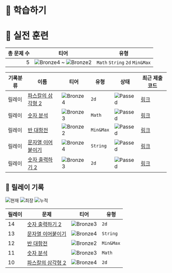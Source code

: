 # 📖 학습하기

# 🥇 실전 훈련
|총 문제 수|티어|유형|
|---:|---|---|
|5|![Bronze4][b4] ~ ![Bronze2][b2]|`Math` `String` `2d` `Min&Max`|

|기록분류|이름|티어|유형|상태|최근 제출 코드|
|---|---|---|---|---|---|
|릴레이|[파스칼의 삼각형 2](https://www.codetree.ai/training-field/search/problems/pascal's-triangle-2)|![Bronze4][b4]|`2d`|![Passed][passed]|[링크](https://github.com/Hiyabye/codetree-TILs/blob/main/231209/%ED%8C%8C%EC%8A%A4%EC%B9%BC%EC%9D%98%20%EC%82%BC%EA%B0%81%ED%98%95%202/pascal's-triangle-2.cpp)|
|릴레이|[숫자 분석](https://www.codetree.ai/training-field/search/problems/number-analysis)|![Bronze3][b3]|`Math`|![Passed][passed]|[링크](https://github.com/Hiyabye/codetree-TILs/blob/main/231209/%EC%88%AB%EC%9E%90%20%EB%B6%84%EC%84%9D/number-analysis.cpp)|
|릴레이|[반 대항전](https://www.codetree.ai/training-field/search/problems/class-confrontation)|![Bronze2][b2]|`Min&Max`|![Passed][passed]|[링크](https://github.com/Hiyabye/codetree-TILs/blob/main/231209/%EB%B0%98%20%EB%8C%80%ED%95%AD%EC%A0%84/class-confrontation.cpp)|
|릴레이|[문자열 이어붙이기](https://www.codetree.ai/training-field/search/problems/string-pasting)|![Bronze4][b4]|`String`|![Passed][passed]|[링크](https://github.com/Hiyabye/codetree-TILs/blob/main/231209/%EB%AC%B8%EC%9E%90%EC%97%B4%20%EC%9D%B4%EC%96%B4%EB%B6%99%EC%9D%B4%EA%B8%B0/string-pasting.cpp)|
|릴레이|[숫자 출력하기 2](https://www.codetree.ai/training-field/search/problems/print-number-rectangle-2)|![Bronze3][b3]|`2d`|![Passed][passed]|[링크](https://github.com/Hiyabye/codetree-TILs/blob/main/231209/%EC%88%AB%EC%9E%90%20%EC%B6%9C%EB%A0%A5%ED%95%98%EA%B8%B0%202/print-number-rectangle-2.cpp)|


## 🏃 릴레이 기록
![현재](https://img.shields.io/badge/현재_릴레이-14-%235cb85c.svg?for-the-badge)
![최장](https://img.shields.io/badge/최장_릴레이-14-%23E34F26.svg?for-the-badge)
![누적](https://img.shields.io/badge/누적_릴레이-14-%2300599C.svg?for-the-badge)

|릴레이|문제|티어|유형|
|---|---|---|---|
|14|[숫자 출력하기 2](https://www.codetree.ai/training-field/search/problems/print-number-rectangle-2)|![Bronze3][b3]|`2d`|
|13|[문자열 이어붙이기](https://www.codetree.ai/training-field/search/problems/string-pasting)|![Bronze4][b4]|`String`|
|12|[반 대항전](https://www.codetree.ai/training-field/search/problems/class-confrontation)|![Bronze2][b2]|`Min&Max`|
|11|[숫자 분석](https://www.codetree.ai/training-field/search/problems/number-analysis)|![Bronze3][b3]|`Math`|
|10|[파스칼의 삼각형 2](https://www.codetree.ai/training-field/search/problems/pascal's-triangle-2)|![Bronze4][b4]|`2d`|










[b5]: https://img.shields.io/badge/Bronze_5-%235D3E31.svg
[b4]: https://img.shields.io/badge/Bronze_4-%235D3E31.svg
[b3]: https://img.shields.io/badge/Bronze_3-%235D3E31.svg
[b2]: https://img.shields.io/badge/Bronze_2-%235D3E31.svg
[b1]: https://img.shields.io/badge/Bronze_1-%235D3E31.svg
[s5]: https://img.shields.io/badge/Silver_5-%23394960.svg
[s4]: https://img.shields.io/badge/Silver_4-%23394960.svg
[s3]: https://img.shields.io/badge/Silver_3-%23394960.svg
[s2]: https://img.shields.io/badge/Silver_2-%23394960.svg
[s1]: https://img.shields.io/badge/Silver_1-%23394960.svg
[g5]: https://img.shields.io/badge/Gold_5-%23FFC433.svg
[g4]: https://img.shields.io/badge/Gold_4-%23FFC433.svg
[g3]: https://img.shields.io/badge/Gold_3-%23FFC433.svg
[g2]: https://img.shields.io/badge/Gold_2-%23FFC433.svg
[g1]: https://img.shields.io/badge/Gold_1-%23FFC433.svg
[p5]: https://img.shields.io/badge/Platinum_5-%2376DDD8.svg
[p4]: https://img.shields.io/badge/Platinum_4-%2376DDD8.svg
[p3]: https://img.shields.io/badge/Platinum_3-%2376DDD8.svg
[p2]: https://img.shields.io/badge/Platinum_2-%2376DDD8.svg
[p1]: https://img.shields.io/badge/Platinum_1-%2376DDD8.svg
[passed]: https://img.shields.io/badge/Passed-%23009D27.svg
[failed]: https://img.shields.io/badge/Failed-%23D24D57.svg
[easy]: https://img.shields.io/badge/쉬움-%235cb85c.svg?for-the-badge
[medium]: https://img.shields.io/badge/보통-%23FFC433.svg?for-the-badge
[hard]: https://img.shields.io/badge/어려움-%23D24D57.svg?for-the-badge